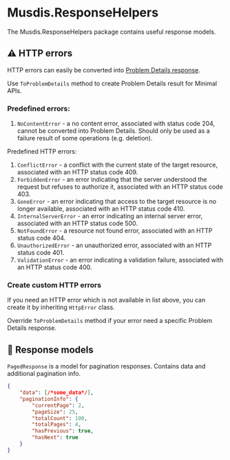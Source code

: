 # Musdis.ResponseHelpers

The Musdis.ResponseHelpers package contains useful response models.

## ⚠️ HTTP errors

HTTP errors can easily be converted into [Problem Details response](https://datatracker.ietf.org/doc/html/rfc7807).

Use `ToProblemDetails` method to create Problem Details result for Minimal APIs.

### Predefined errors:

1. `NoContentError` - a no content error, associated with status code 204, cannot be converted into Problem Details. Should only be used as a failure result of some operations (e.g. deletion).

Predefined HTTP errors:

1. `ConflictError` - a conflict with the current state of the target resource, associated with an HTTP status code 409.
1. `ForbiddenError` - an error indicating  that the server understood the request but refuses to authorize it, associated with an HTTP status code 403.
1. `GoneError` - an error indicating that access to the target resource is no longer available, associated with an HTTP status code 410.
1. `InternalServerError` - an error indicating an internal server error, associated with an HTTP status code 500.
1. `NotFoundError` - a resource not found error, associated with an HTTP status code 404.
1. `UnauthorizedError` - an unauthorized error, associated with an HTTP status code 401.
1. `ValidationError` - an error indicating a validation failure, associated with an HTTP status code 400.

### Create custom HTTP errors

If you need an HTTP error which is not available in list above, you can create it by inheriting `HttpError` class.

Override `ToProblemDetails` method if your error need a specific Problem Details response.

## 📨 Response models

`PagedResponse` is a model for pagination responses. Contains data and additional pagination info.

```json
{
    "data": [/*some_data*/],
    "paginationInfo": {
        "currentPage": 2,
        "pageSize": 25,
        "totalCount": 100,
        "totalPages": 4,
        "hasPrevious": true,
        "hasNext": true
    }
}
```
